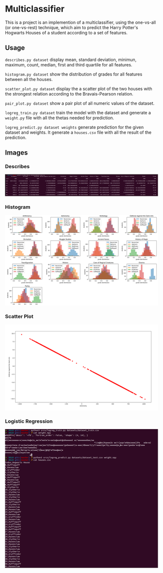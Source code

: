 # Multiclassifier

This is a project is an implemention of a multiclassifier, using the one-vs-all (or one-vs-rest) technique, which aim to predict the Harry Potter's Hogwarts Houses of a student according to a set of features.

## Usage

`describes.py dataset` display mean, standard deviation, minimun, maximum, count, median, first and third quartile for all features.

`histogram.py dataset` show the distribution of grades for all features between all the houses.

`scatter_plot.py dataset` display the a scatter plot of the two houses with the strongest relation according to the Bravais-Pearson relation.

`pair_plot.py dataset` show a pair plot of all numeric values of the dataset.

`logreg_train.py dataset` train the model with the dataset and generate a `weight.py` file with all the thetas needed for prediction.
 
`logreg_predict.py dataset weights` generate prediction for the given dataset and weights. It generate a `houses.csv` file with all the result of the prediction.
 
## Images

### Describes

![describes.py screenshot](screenshots/describes.png)

### Histogram

![histogram.py screenshot](screenshots/histogram.png)

### Scatter Plot

![scatter_plot.py screenshot](screenshots/scatter_plot.png)

### Logistic Regression

![logistic regression screenshot](screenshots/logistic_regression.png)
